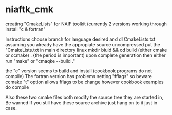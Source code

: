 # niaftk_cmk
creating "CmakeLists" for NAIF toolkit (currently 2 versions working through install "c &amp; fortran"

Instructions
choose branch for language desired and dl CmakeLists.txt
assuming you already have the appropiate source uncompressed put the "CmakeLists.txt in main directory
linux
mkdir biuld && cd build
(either cmake or ccmake) . {the period is important)
upon complete generation then either run "make" or "cmaqke --build ."

the "c" version seems to build and install (cookbook programs do not compile)
The fortran version has problems setting "fflags" so beware ccmake "t" option allows fflags to be change
 however cookbook examples do compile

 Also these two cmake files both modify the source tree they are started in, Be warned
 If you still have these source archive just hang on to it just in case.

 

